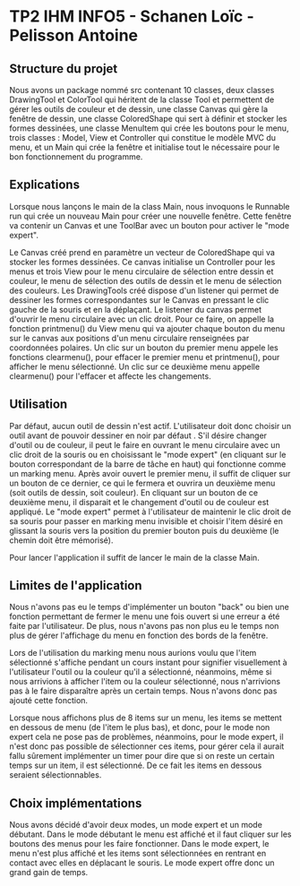 # TP2 IHM INFO5 - Schanen Loïc - Pelisson Antoine

## Structure du projet

Nous avons un package nommé src contenant 10 classes, deux classes DrawingTool et ColorTool qui héritent de la classe Tool et permettent de gérer les outils de couleur et de dessin, une classe Canvas qui gère la fenêtre de dessin, une classe ColoredShape qui sert à définir et stocker les formes dessinées, une classe MenuItem qui crée les boutons pour le menu, trois classes : Model, View et Controller qui constitue le modèle MVC du menu, et un Main qui crée la fenêtre et initialise tout le nécessaire pour le bon fonctionnement du programme.

## Explications

Lorsque nous lançons le main de la class Main, nous invoquons le Runnable run qui crée un nouveau Main pour créer une nouvelle fenêtre. Cette fenêtre va contenir un Canvas et une ToolBar avec un bouton pour activer le "mode expert".

Le Canvas créé prend en paramètre un vecteur de ColoredShape qui va stocker les formes dessinées. Ce canvas initialise un Controller pour les menus et trois View pour le menu circulaire de sélection entre dessin et couleur, le menu de sélection des outils de dessin et le menu de sélection des couleurs. Les DrawingTools créé dispose d'un listener qui permet de dessiner les formes correspondantes sur le Canvas en pressant le clic gauche de la souris et en la déplaçant. Le listener du canvas permet d'ouvrir le menu circulaire avec un clic droit. Pour ce faire, on appelle la fonction printmenu() du View menu qui va ajouter chaque bouton du menu sur le canvas aux positions d'un menu circulaire renseignées par coordonnées polaires. Un clic sur un bouton du premier menu appele les fonctions clearmenu(), pour effacer le premier menu et printmenu(), pour afficher le menu sélectionné. Un clic sur ce deuxième menu appelle clearmenu() pour l'effacer et affecte les changements.

## Utilisation

Par défaut, aucun outil de dessin n'est actif. L'utilisateur doit donc choisir un outil avant de pouvoir dessiner en noir par défaut . S'il désire changer d'outil ou de couleur, il peut le faire en ouvrant le menu circulaire avec un clic droit de la souris ou en choisissant le "mode expert" (en cliquant sur le bouton correspondant de la barre de tâche en haut) qui fonctionne comme un marking menu.
Après avoir ouvert le premier menu, il suffit de cliquer sur un bouton de ce dernier, ce qui le fermera et ouvrira un deuxième menu (soit outils de dessin, soit couleur). En cliquant sur un bouton de ce deuxième menu, il disparait et le changement d'outil ou de couleur est appliqué.
Le "mode expert" permet à l'utilisateur de maintenir le clic droit de sa souris pour passer en marking menu invisible et choisir l'item désiré en glissant la souris vers la position du premier bouton puis du deuxième (le chemin doit être mémorisé).

Pour lancer l'application il suffit de lancer le main de la classe Main.

## Limites de l'application

Nous n'avons pas eu le temps d'implémenter un bouton "back" ou bien une fonction permettant de fermer le menu une fois ouvert si une erreur a été faite par l'utilisateur. De plus, nous n'avons pas non plus eu le temps non plus de gérer l'affichage du menu en fonction des bords de la fenêtre.

Lors de l'utilisation du marking menu nous aurions voulu que l'item sélectionné s'affiche pendant un cours instant pour signifier visuellement à l'utilisateur l'outil ou la couleur qu'il a sélectionné, néanmoins, même si nous arrivions à afficher l'item ou la couleur sélectionné, nous n'arrivions pas à le faire disparaître après un certain temps. Nous n'avons donc pas ajouté cette fonction.

Lorsque nous affichons plus de 8 items sur un menu, les items se mettent en dessous de menu (de l'item le plus bas), et donc, pour le mode non expert cela ne pose pas de problèmes, néanmoins, pour le mode expert, il n'est donc pas possible de sélectionner ces items, pour gérer cela il aurait fallu sûrement implémenter un timer pour dire que si on reste un certain temps sur un item, il est sélectionné. De ce fait les items en dessous seraient sélectionnables.

## Choix implémentations

Nous avons décidé d'avoir deux modes, un mode expert et un mode débutant. Dans le mode débutant le menu est affiché et il faut cliquer sur les boutons des menus pour les faire fonctionner. Dans le mode expert, le menu n'est plus affiché et les items sont sélectionnées en rentrant en contact avec elles en déplacant le souris. Le mode expert offre donc un grand gain de temps.
